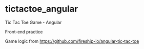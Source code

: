 # tictactoe_angular
Tic Tac Toe Game - Angular

Front-end practice

Game logic from https://github.com/fireship-io/angular-tic-tac-toe

